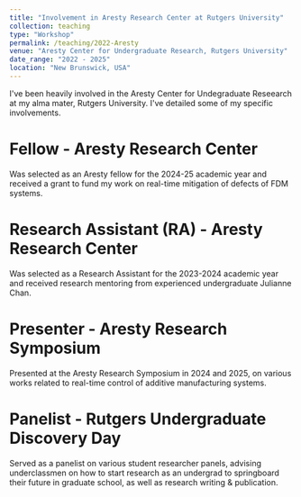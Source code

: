 ```yaml
---
title: "Involvement in Aresty Research Center at Rutgers University"
collection: teaching
type: "Workshop"
permalink: /teaching/2022-Aresty
venue: "Aresty Center for Undergraduate Research, Rutgers University"
date_range: "2022 - 2025"
location: "New Brunswick, USA"
---
```


I've been heavily involved in the Aresty Center for Undegraduate Reseearch at my alma mater, Rutgers University. I've detailed some of my specific involvements.

# Fellow - Aresty Research Center
Was selected as an Aresty fellow for the 2024-25 academic year and received a grant to fund my work on real-time mitigation of defects of FDM systems.

# Research Assistant (RA) - Aresty Research Center
Was selected as a Research Assistant for the 2023-2024 academic year and received research mentoring from experienced undergraduate Julianne Chan. 

# Presenter - Aresty Research Symposium
Presented at the Aresty Research Symposium in 2024 and 2025, on various works related to real-time control of additive manufacturing systems.

# Panelist - Rutgers Undergraduate Discovery Day
Served as a panelist on various student researcher panels, advising underclassmen on how to start research as an undergrad to springboard their future in graduate school, as well as research writing & publication.